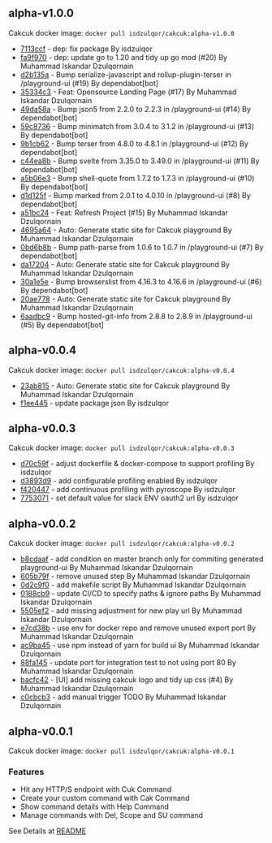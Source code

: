 ## alpha-v1.0.0
Cakcuk docker image: `docker pull isdzulqor/cakcuk:alpha-v1.0.0`
- [7113ccf](https://github.com/isdzulqor/cakcuk/commit/7113ccff9fc25a13e09a0989f382e81186923409) - dep: fix package By isdzulqor
- [fa9f970](https://github.com/isdzulqor/cakcuk/commit/fa9f9700c1d2528f7296913ebc579754250ecac0) - dep: update go to 1.20 and tidy up go mod (#20) By Muhammad Iskandar Dzulqornain
- [d2b135a](https://github.com/isdzulqor/cakcuk/commit/d2b135ab7327b74f93704b027164af85c5546e36) - Bump serialize-javascript and rollup-plugin-terser in /playground-ui (#19) By dependabot[bot]
- [35334c3](https://github.com/isdzulqor/cakcuk/commit/35334c386c706f09d68ff1e4fb773ce975e0691c) - Feat: Opensource Landing Page (#17) By Muhammad Iskandar Dzulqornain
- [49da58a](https://github.com/isdzulqor/cakcuk/commit/49da58a6c78cbf15e1c0eacbd92b319fa74d32ad) - Bump json5 from 2.2.0 to 2.2.3 in /playground-ui (#14) By dependabot[bot]
- [59c8736](https://github.com/isdzulqor/cakcuk/commit/59c87363627b436a271390a2d1d0471f5e98aff7) - Bump minimatch from 3.0.4 to 3.1.2 in /playground-ui (#13) By dependabot[bot]
- [9b1cb62](https://github.com/isdzulqor/cakcuk/commit/9b1cb623a4eb9976e03e5c9e3635cad2b6719f3f) - Bump terser from 4.8.0 to 4.8.1 in /playground-ui (#12) By dependabot[bot]
- [c44ea8b](https://github.com/isdzulqor/cakcuk/commit/c44ea8b0c52d78f10d3cabb82db8287f2b3a4ea3) - Bump svelte from 3.35.0 to 3.49.0 in /playground-ui (#11) By dependabot[bot]
- [a5b06e3](https://github.com/isdzulqor/cakcuk/commit/a5b06e38e7b0ad77c5ce8dba984cbd5e4757d76f) - Bump shell-quote from 1.7.2 to 1.7.3 in /playground-ui (#10) By dependabot[bot]
- [d1d125f](https://github.com/isdzulqor/cakcuk/commit/d1d125f6cba95ad005a486a16ad2a34f9af033b5) - Bump marked from 2.0.1 to 4.0.10 in /playground-ui (#8) By dependabot[bot]
- [a51bc24](https://github.com/isdzulqor/cakcuk/commit/a51bc24f015e0c6d979e4e8c961d0c146a281a57) - Feat: Refresh Project (#15) By Muhammad Iskandar Dzulqornain
- [4695a64](https://github.com/isdzulqor/cakcuk/commit/4695a64ccac3107df143d8bc8139a01f7c55daf5) - Auto: Generate static site for Cakcuk playground By Muhammad Iskandar Dzulqornain
- [0bd6b8b](https://github.com/isdzulqor/cakcuk/commit/0bd6b8b48c90ba9bff57faebc4246bc8c349ca0c) - Bump path-parse from 1.0.6 to 1.0.7 in /playground-ui (#7) By dependabot[bot]
- [da17204](https://github.com/isdzulqor/cakcuk/commit/da1720404256bb6855d21353415fbf9e2c74742f) - Auto: Generate static site for Cakcuk playground By Muhammad Iskandar Dzulqornain
- [30a1e5e](https://github.com/isdzulqor/cakcuk/commit/30a1e5e1f0736a2aefc26cee81e27dbdbc3a2438) - Bump browserslist from 4.16.3 to 4.16.6 in /playground-ui (#6) By dependabot[bot]
- [20ae778](https://github.com/isdzulqor/cakcuk/commit/20ae7788ea2d2790967c06d057084a9ccd9f1782) - Auto: Generate static site for Cakcuk playground By Muhammad Iskandar Dzulqornain
- [6aadbc9](https://github.com/isdzulqor/cakcuk/commit/6aadbc9653edaf69ce18c9200d43cc1aa5ed59a2) - Bump hosted-git-info from 2.8.8 to 2.8.9 in /playground-ui (#5) By dependabot[bot]

## alpha-v0.0.4
Cakcuk docker image: `docker pull isdzulqor/cakcuk:alpha-v0.0.4`
- [23ab815](https://github.com/isdzulqor/cakcuk/commit/23ab815097e6aea8a00af68b50bfd7618185165e) - Auto: Generate static site for Cakcuk playground By Muhammad Iskandar Dzulqornain
- [f1ee445](https://github.com/isdzulqor/cakcuk/commit/f1ee4454c06b1ab7adeba856b5caa9c7a51212e2) - update package json By isdzulqor

## alpha-v0.0.3
Cakcuk docker image: `docker pull isdzulqor/cakcuk:alpha-v0.0.3`
- [d70c59f](https://github.com/isdzulqor/cakcuk/commit/d70c59f89e90880c98cd66e4223150b9c2a6cadf) - adjust dockerfile & docker-compose to support profiling By isdzulqor
- [d3893d9](https://github.com/isdzulqor/cakcuk/commit/d3893d95a0d17729dec8a54c2532ae94354083c3) - add configurable profiling enabled By isdzulqor
- [f420447](https://github.com/isdzulqor/cakcuk/commit/f42044745149cf78570bbb74280580ecf4fc775b) - add continuous profiling with pyroscope By isdzulqor
- [7753071](https://github.com/isdzulqor/cakcuk/commit/7753071e285ce57d3d78f5536b1045e84b541e1f) - set default value for slack ENV oauth2 url By isdzulqor

## alpha-v0.0.2
Cakcuk docker image: `docker pull isdzulqor/cakcuk:alpha-v0.0.2`
- [b8cdaaf](https://github.com/isdzulqor/cakcuk/commit/b8cdaaf2b718d761e2f177616ae56c5626a382b9) - add condition on master branch only for commiting generated playground-ui By Muhammad Iskandar Dzulqornain
- [605b79f](https://github.com/isdzulqor/cakcuk/commit/605b79fa14d7c9e36079eb915c8e8c7a1d6bfb9d) - remove unused step By Muhammad Iskandar Dzulqornain
- [0d2c9f0](https://github.com/isdzulqor/cakcuk/commit/0d2c9f0fcbb34d780a85159383a0424d4cb79266) - add makefile script By Muhammad Iskandar Dzulqornain
- [0188cb9](https://github.com/isdzulqor/cakcuk/commit/0188cb91086e8d4dee74dc997ef1d60ed4de5f2c) - update CI/CD to specify paths & ignore paths By Muhammad Iskandar Dzulqornain
- [5505ef2](https://github.com/isdzulqor/cakcuk/commit/5505ef2880fc3b029f1c4e656cce8ebfecbb7740) - add missing adjustment for new play url By Muhammad Iskandar Dzulqornain
- [e7cd38b](https://github.com/isdzulqor/cakcuk/commit/e7cd38b9ef0bce2e9982717e4c14c2733a1f34b7) - use env for docker repo and remove unused export port By Muhammad Iskandar Dzulqornain
- [ac9ba45](https://github.com/isdzulqor/cakcuk/commit/ac9ba45790899c1886c4fbacadc93d83b5167a9a) - use npm instead of yarn for build ui By Muhammad Iskandar Dzulqornain
- [88fa145](https://github.com/isdzulqor/cakcuk/commit/88fa145c4c7b2b92fb8f993d58f43d9cac0ad16e) - update port for integration test to not using port 80 By Muhammad Iskandar Dzulqornain
- [bacfc42](https://github.com/isdzulqor/cakcuk/commit/bacfc42d0a96ccdf00c3ab1b59497755303c4894) - [UI] add missing cakcuk logo and tidy up css (#4) By Muhammad Iskandar Dzulqornain
- [c0cbcb3](https://github.com/isdzulqor/cakcuk/commit/c0cbcb3cbd6703a07800fac3a94a1f8fedbe87eb) - add manual trigger TODO By Muhammad Iskandar Dzulqornain

## alpha-v0.0.1
Cakcuk docker image: `docker pull isdzulqor/cakcuk:alpha-v0.0.1`
### Features
   - Hit any HTTP/S endpoint with Cuk Command
   - Create your custom command with Cak Command
   - Show command details with Help Command
   - Manage commands with Del, Scope and SU command

  See Details at [README](https://github.com/isdzulqor/cakcuk/blob/master/README.md)
  
